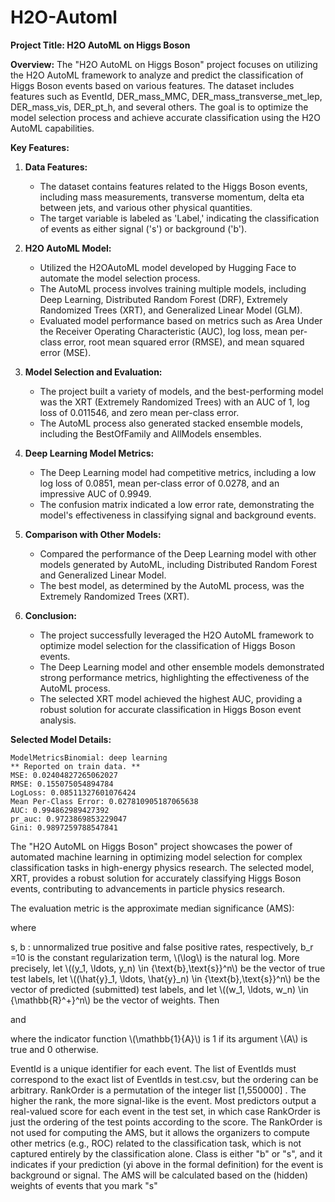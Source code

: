 # H2O-Automl

**Project Title: H2O AutoML on Higgs Boson**

**Overview:**
The "H2O AutoML on Higgs Boson" project focuses on utilizing the H2O AutoML framework to analyze and predict the classification of Higgs Boson events based on various features. The dataset includes features such as EventId, DER_mass_MMC, DER_mass_transverse_met_lep, DER_mass_vis, DER_pt_h, and several others. The goal is to optimize the model selection process and achieve accurate classification using the H2O AutoML capabilities.

**Key Features:**

1. **Data Features:**
   - The dataset contains features related to the Higgs Boson events, including mass measurements, transverse momentum, delta eta between jets, and various other physical quantities.
   - The target variable is labeled as 'Label,' indicating the classification of events as either signal ('s') or background ('b').

2. **H2O AutoML Model:**
   - Utilized the H2OAutoML model developed by Hugging Face to automate the model selection process.
   - The AutoML process involves training multiple models, including Deep Learning, Distributed Random Forest (DRF), Extremely Randomized Trees (XRT), and Generalized Linear Model (GLM).
   - Evaluated model performance based on metrics such as Area Under the Receiver Operating Characteristic (AUC), log loss, mean per-class error, root mean squared error (RMSE), and mean squared error (MSE).

3. **Model Selection and Evaluation:**
   - The project built a variety of models, and the best-performing model was the XRT (Extremely Randomized Trees) with an AUC of 1, log loss of 0.011546, and zero mean per-class error.
   - The AutoML process also generated stacked ensemble models, including the BestOfFamily and AllModels ensembles.

4. **Deep Learning Model Metrics:**
   - The Deep Learning model had competitive metrics, including a low log loss of 0.0851, mean per-class error of 0.0278, and an impressive AUC of 0.9949.
   - The confusion matrix indicated a low error rate, demonstrating the model's effectiveness in classifying signal and background events.

5. **Comparison with Other Models:**
   - Compared the performance of the Deep Learning model with other models generated by AutoML, including Distributed Random Forest and Generalized Linear Model.
   - The best model, as determined by the AutoML process, was the Extremely Randomized Trees (XRT).

6. **Conclusion:**
   - The project successfully leveraged the H2O AutoML framework to optimize model selection for the classification of Higgs Boson events.
   - The Deep Learning model and other ensemble models demonstrated strong performance metrics, highlighting the effectiveness of the AutoML process.
   - The selected XRT model achieved the highest AUC, providing a robust solution for accurate classification in Higgs Boson event analysis.

**Selected Model Details:**
```
ModelMetricsBinomial: deep learning
** Reported on train data. **
MSE: 0.02404827265062027
RMSE: 0.155075054894784
LogLoss: 0.08511327601076424
Mean Per-Class Error: 0.027810905187065638
AUC: 0.994862989427392
pr_auc: 0.9723869853229047
Gini: 0.9897259788547841
```

The "H2O AutoML on Higgs Boson" project showcases the power of automated machine learning in optimizing model selection for complex classification tasks in high-energy physics research. The selected model, XRT, provides a robust solution for accurately classifying Higgs Boson events, contributing to advancements in particle physics research.

The evaluation metric is the approximate median significance (AMS):


where

s, b : unnormalized true positive and false positive rates, respectively,
b_r =10 is the constant regularization term,
\\(\log\\) is the natural log.
More precisely, let \\((y_1, \ldots, y_n) \in \{\text{b},\text{s}\}^n\\) be the vector of true test labels, let \\((\hat{y}_1, \ldots, \hat{y}_n) \in \{\text{b},\text{s}\}^n\\) be the vector of predicted (submitted) test labels, and let \\((w_1, \ldots, w_n) \in {\mathbb{R}^+}^n\\) be the vector of weights. Then


and


where the indicator function \\(\mathbb{1}\{A\}\\) is 1 if its argument \\(A\\) is true and 0 otherwise.

EventId is a unique identifier for each event. The list of EventIds must correspond to the exact list of EventIds in test.csv, but the ordering can be arbitrary.
RankOrder is a permutation of the integer list [1,550000] . The higher the rank, the more signal-like is the event. Most predictors output a real-valued score for each event in the test set, in which case RankOrder is just the ordering of the test points according to the score. The RankOrder is not used for computing the AMS, but it allows the organizers to compute other metrics (e.g., ROC) related to the classification task, which is not captured entirely by the classification alone.
Class is either "b" or "s", and it indicates if your prediction (yi above in the formal definition) for the event is background or signal. The AMS will be calculated based on the (hidden) weights of events that you mark "s"
